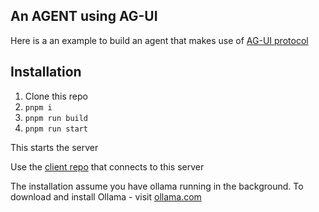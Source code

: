 ## An AGENT using AG-UI

Here is a an example to build an agent that makes use of [AG-UI protocol](https://docs.ag-ui.com/introduction)

## Installation

1. Clone this repo
2. `pnpm i`
3. `pnpm run build`
4. `pnpm run start`

This starts the server

Use the [client repo](https://github.com/ugmurthy/agui-client) that connects to this server

The installation assume you have ollama running in the background. 
To download and install Ollama - visit  [ollama.com](https://ollama.com/)